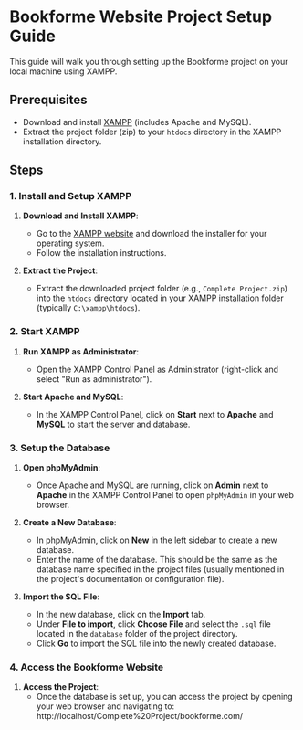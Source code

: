# Bookforme Website Project Setup Guide

This guide will walk you through setting up the Bookforme project on your local machine using XAMPP.

## Prerequisites

- Download and install [XAMPP](https://www.apachefriends.org/index.html) (includes Apache and MySQL).
- Extract the project folder (zip) to your `htdocs` directory in the XAMPP installation directory.

## Steps

### 1. Install and Setup XAMPP

1. **Download and Install XAMPP**:
   - Go to the [XAMPP website](https://www.apachefriends.org/index.html) and download the installer for your operating system.
   - Follow the installation instructions.

2. **Extract the Project**:
   - Extract the downloaded project folder (e.g., `Complete Project.zip`) into the `htdocs` directory located in your XAMPP installation folder (typically `C:\xampp\htdocs`).

### 2. Start XAMPP

1. **Run XAMPP as Administrator**:
   - Open the XAMPP Control Panel as Administrator (right-click and select "Run as administrator").

2. **Start Apache and MySQL**:
   - In the XAMPP Control Panel, click on **Start** next to **Apache** and **MySQL** to start the server and database.

### 3. Setup the Database

1. **Open phpMyAdmin**:
   - Once Apache and MySQL are running, click on **Admin** next to **Apache** in the XAMPP Control Panel to open `phpMyAdmin` in your web browser.

2. **Create a New Database**:
   - In phpMyAdmin, click on **New** in the left sidebar to create a new database.
   - Enter the name of the database. This should be the same as the database name specified in the project files (usually mentioned in the project's documentation or configuration file).

3. **Import the SQL File**:
   - In the new database, click on the **Import** tab.
   - Under **File to import**, click **Choose File** and select the `.sql` file located in the `database` folder of the project directory.
   - Click **Go** to import the SQL file into the newly created database.

### 4. Access the Bookforme Website

1. **Access the Project**:
   - Once the database is set up, you can access the project by opening your web browser and navigating to: http://localhost/Complete%20Project/bookforme.com/